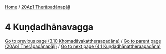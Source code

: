 
[Home](/) / [20Ap1 Therāpadānapāḷi](../20Ap1.md)

# 4 Kuṇḍadhānavagga


[Go to previous page (3.10 Khomadāyakattheraapadāna)](3/3.10.md) / [Go to parent page (20Ap1 Therāpadānapāḷi)](0.md) / [Go to next page (4.1 Kuṇḍadhānattheraapadāna)](4/4.1.md)


